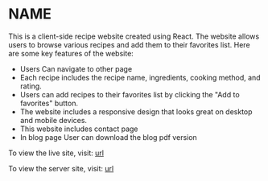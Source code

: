 # NAME

This is a client-side recipe website created using React. The website allows users to browse various recipes and add them to their favorites list. Here are some key features of the website:

- Users Can navigate to other page
- Each recipe includes the recipe name, ingredients, cooking method, and rating.
- Users can add recipes to their favorites list by clicking the "Add to favorites" button.
- The website includes a responsive design that looks great on desktop and mobile devices.
- This website includes contact page
- In blog page User can download the blog pdf version

To view the live site, visit: [url](https://cheafer-93055.web.app/)

To view the server site, visit: [url](https://chefer-server.vercel.app/)